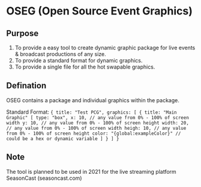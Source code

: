 # OSEG (Open Source Event Graphics)

## Purpose
1. To provide a easy tool to create dynamic graphic package for live events & broadcast productions of any size.
2. To provide a standard format for dynamic graphics.
3. To provide a single file for all the hot swapable graphics.

## Defination
OSEG contains a package and individual graphics within the package. 

Standard Format:
`
{
title: "Test PCG",
graphics: [
 {
 title: "Main Graphic"
  [
  type: "box",
  x: 10, // any value from 0% - 100% of screen width
  y: 10, // any value from 0% - 100% of screen height
  width: 20, // any value from 0% - 100% of screen width
  heigh: 10, // any value from 0% - 100% of screen height
  color: "{global:exampleColor}" // could be a hex or dynamic variable
  ]
 }
]
}
`

## Note
The tool is planned to be used in 2021 for the live streaming platform SeasonCast (seasoncast.com)


